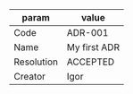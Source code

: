 
| param      | value                               | 
|------------|-------------------------------------|
| Code       | ADR-001        |
| Name       | My first ADR   |
| Resolution | ACCEPTED |
| Creator    | Igor        |
